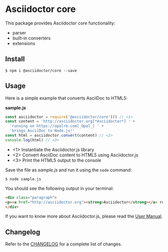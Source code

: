 # Asciidoctor core

This package provides Asciidoctor core functionality:

- parser
- built-in converters
- extensions

## Install

    $ npm i @asciidoctor/core --save

## Usage

Here is a simple example that converts AsciiDoc to HTML5:

**sample.js**

```javascript
const asciidoctor = require('@asciidoctor/core')() // <1>
const content = 'http://asciidoctor.org[*Asciidoctor*] ' +
  'running on https://opalrb.com[_Opal_] ' +
  'brings AsciiDoc to Node.js!'
const html = asciidoctor.convert(content) // <2>
console.log(html) // <3>
```
- <1> Instantiate the Asciidoctor.js library
- <2> Convert AsciiDoc content to HTML5 using Asciidoctor.js
- <3> Print the HTML5 output to the console

Save the file as _sample.js_ and run it using the `node` command:

    $ node sample.js

You should see the following output in your terminal:

```html
<div class="paragraph">
<p><a href="http://asciidoctor.org"><strong>Asciidoctor</strong></a> running on <a href="http://opalrb.com"><em>Opal</em></a> brings AsciiDoc to Node.js!</p>
</div>
```

If you want to know more about Asciidoctor.js, please read the [User Manual](https://asciidoctor-docs.netlify.com/asciidoctor.js/).

## Changelog

Refer to the [CHANGELOG](https://github.com/asciidoctor/asciidoctor.js/blob/master/CHANGELOG.adoc) for a complete list of changes.

